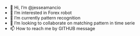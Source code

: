 - 👋 Hi, I’m @jesseamancio
- 👀 I’m interested in Forex robot
- 🌱 I’m currently pattern recognition
- 💞️ I’m looking to collaborate on matching pattern in time serie
- 📫 How to reach me by GITHUB  message

<!---
jesseamancio/jesseamancio is a ✨ special ✨ repository because its `README.md` (this file) appears on your GitHub profile.
You can click the Preview link to take a look at your changes.
--->

